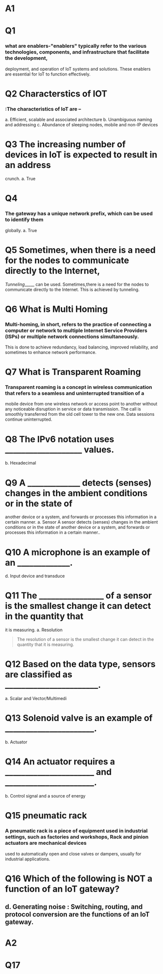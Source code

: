 # A1

# Q1
### what are enablers-"enablers" typically refer to the various technologies, components, and infrastructure that facilitate the development,
deployment, and operation of IoT systems and solutions. These enablers are essential for IoT to function effectively.

# Q2 Characterstics of IOT
### :The characteristics of IoT are –
a. Efficient, scalable and associated architecture
b. Unambiguous naming and addressing
c. Abundance of sleeping nodes, mobile and non-IP devices

# Q3 The increasing number of devices in IoT is expected to result in an address 
crunch.
a. True

# Q4
### The gateway has a unique network prefix, which can be used to identify them 
globally.
a. True

# Q5 Sometimes, when there is a need for the nodes to communicate directly to the Internet, 
_Tunneling______ can be used. Sometimes,there is a need for the nodes to communicate directly to the 
Internet. This is achieved by tunneling.

# Q6 What is Multi Homing

### Multi-homing, in short, refers to the practice of connecting a computer or network to multiple Internet Service Providers (ISPs) or multiple network connections simultaneously. 
This is done to achieve redundancy, load balancing, improved reliability, and sometimes to enhance network performance.

# Q7 What is Transparent Roaming
### Transparent roaming is a concept in wireless communication that refers to a seamless and uninterrupted transition of a 
mobile device from one wireless network or access point to another without any noticeable disruption in service or data transmission.
The call is smoothly transferred from the old cell tower to the new one. Data sessions continue uninterrupted. 

# Q8 The IPv6 notation uses ___________________ values.

b. Hexadecimal


# Q9 A _____________ detects (senses) changes in the ambient conditions or in the state of 
another device or a system, and forwards or processes this information in a certain manner.
a. Sensor
A sensor detects (senses) changes in the ambient conditions or in the 
state of another device or a system, and forwards or processes this information in a certain 
manner..

# Q10 A microphone is an example of an _____________.
d. Input device and transduce

# Q11 The ________________ of a sensor is the smallest change it can detect in the quantity that 
it is measuring.
a. Resolution
>The resolution of a sensor is the smallest change it can detect in the 
quantity that it is measuring.

# Q12 Based on the data type, sensors are classified as _______________________.
a. Scalar and Vector/Multimedi

# Q13 Solenoid valve is an example of ______________________.
b. Actuator

# Q14 An actuator requires a ______________________ and ______________________.
b. Control signal and a source of energy

# Q15  pneumatic rack
### A pneumatic rack is a piece of equipment used in industrial settings, such as factories and workshops, Rack and pinion actuators are mechanical devices 
used to automatically open and close valves or dampers, usually for industrial applications. 

# Q16 Which of the following is NOT a function of an IoT gateway?
d. Generating noise
: Switching, routing, and protocol conversion are the functions of an IoT 
gateway.
----------
# A2

# Q17


